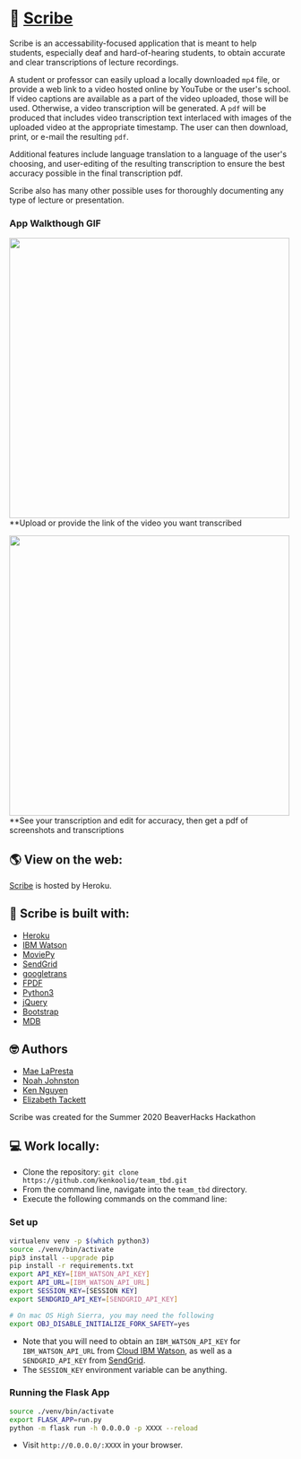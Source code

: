 # :memo: [Scribe](https://class-scribe.herokuapp.com/)

Scribe is an accessability-focused application that is meant to help students, especially deaf and hard-of-hearing students, to obtain accurate and clear transcriptions of lecture recordings.

A student or professor can easily upload a locally downloaded `mp4` file, or provide a web link to a video hosted online by YouTube or the user's school.  If video captions are available as a part of the video uploaded, those will be used.  Otherwise, a video transcription will be generated.  A `pdf` will be produced that includes video transcription text interlaced with images of the uploaded video at the appropriate timestamp.  The user can then download, print, or e-mail the resulting `pdf`.

Additional features include language translation to a language of the user's choosing, and user-editing of the resulting transcription to ensure the best accuracy possible in the final transcription pdf.

Scribe also has many other possible uses for thoroughly documenting any type of lecture or presentation.

### App Walkthough GIF
<img src="http://g.recordit.co/Huq99byagP.gif" width=500><br>**Upload or provide the link of the video you want transcribed

<img src="http://g.recordit.co/TqzADG7IF8.gif" width=500><br>**See your transcription and edit for accuracy, then get a pdf of screenshots and transcriptions


## :earth_americas: View on the web:
[Scribe](https://class-scribe.herokuapp.com/) is hosted by Heroku.

## :hammer: Scribe is built with:
- [Heroku](https://www.heroku.com/)
- [IBM Watson](https://cloud.ibm.com/developer/watson/dashboard)
- [MoviePy](https://pypi.org/project/moviepy/)
- [SendGrid](https://sendgrid.com/)
- [googletrans](https://pypi.org/project/googletrans/)
- [FPDF](https://pyfpdf.readthedocs.io/en/latest/)
- [Python3](https://www.python.org/downloads/)
- [jQuery](https://jquery.com/)
- [Bootstrap](https://getbootstrap.com/)
- [MDB](https://mdbootstrap.com/)

## 🤓 Authors
- [Mae LaPresta](https://github.com/mlapresta)
- [Noah Johnston](https://github.com/NDJ-1701)
- [Ken Nguyen](https://github.com/kenkoolio)
- [Elizabeth Tackett](https://github.com/emtackett)

Scribe was created for the Summer 2020 BeaverHacks Hackathon

## 💻 Work locally:
- Clone the repository: `git clone https://github.com/kenkoolio/team_tbd.git`
- From the command line, navigate into the `team_tbd` directory.
- Execute the following commands on the command line:

### Set up
```bash
virtualenv venv -p $(which python3)
source ./venv/bin/activate
pip3 install --upgrade pip
pip install -r requirements.txt
export API_KEY=[IBM_WATSON_API_KEY]
export API_URL=[IBM_WATSON_API_URL]
export SESSION_KEY=[SESSION KEY]
export SENDGRID_API_KEY=[SENDGRID_API_KEY]

# On mac OS High Sierra, you may need the following
export OBJ_DISABLE_INITIALIZE_FORK_SAFETY=yes
```
- Note that you will need to obtain an `IBM_WATSON_API_KEY` for `IBM_WATSON_API_URL` from [Cloud IBM Watson](https://cloud.ibm.com/docs/speech-to-text?topic=speech-to-text-languageCreate), as well as a `SENDGRID_API_KEY` from [SendGrid](https://sendgrid.com/).
- The `SESSION_KEY` environment variable can be anything.

### Running the Flask App
```bash
source ./venv/bin/activate
export FLASK_APP=run.py
python -m flask run -h 0.0.0.0 -p XXXX --reload
```
- Visit `http://0.0.0.0/:XXXX` in your browser.
